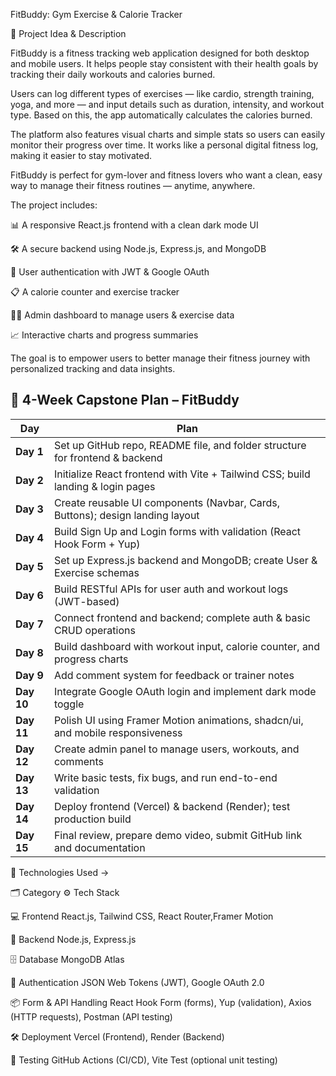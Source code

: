 
FitBuddy: Gym Exercise & Calorie Tracker

🧠 Project Idea & Description

FitBuddy is a fitness tracking web application designed for both desktop and mobile users. It helps people stay consistent with their health goals by tracking their daily workouts and calories burned.

Users can log different types of exercises — like cardio, strength training, yoga, and more — and input details such as duration, intensity, and workout type. Based on this, the app automatically calculates the calories burned.

The platform also features visual charts and simple stats so users can easily monitor their progress over time. It works like a personal digital fitness log, making it easier to stay motivated.

FitBuddy is perfect for gym-lover and fitness lovers who want a clean, easy way to manage their fitness routines — anytime, anywhere.





The project includes:

📊 A responsive React.js frontend with a clean dark mode UI

🛠️ A secure backend using Node.js, Express.js, and MongoDB

🔐 User authentication with JWT & Google OAuth

📋 A calorie counter and exercise tracker

🧑‍💼 Admin dashboard to manage users & exercise data

📈 Interactive charts and progress summaries





The goal is to empower users to better manage their fitness journey with personalized tracking and data insights.

## 📅 4-Week Capstone Plan – FitBuddy

| **Day** | **Plan** |
|--------|---------|
| **Day 1** | Set up GitHub repo, README file, and folder structure for frontend & backend |
| **Day 2** | Initialize React frontend with Vite + Tailwind CSS; build landing & login pages |
| **Day 3** | Create reusable UI components (Navbar, Cards, Buttons); design landing layout |
| **Day 4** | Build Sign Up and Login forms with validation (React Hook Form + Yup) |
| **Day 5** | Set up Express.js backend and MongoDB; create User & Exercise schemas |
| **Day 6** | Build RESTful APIs for user auth and workout logs (JWT-based) |
| **Day 7** | Connect frontend and backend; complete auth & basic CRUD operations |
| **Day 8** | Build dashboard with workout input, calorie counter, and progress charts |
| **Day 9** | Add comment system for feedback or trainer notes |
| **Day 10** | Integrate Google OAuth login and implement dark mode toggle |
| **Day 11** | Polish UI using Framer Motion animations, shadcn/ui, and mobile responsiveness |
| **Day 12** | Create admin panel to manage users, workouts, and comments |
| **Day 13** | Write basic tests, fix bugs, and run end-to-end validation |
| **Day 14** | Deploy frontend (Vercel) & backend (Render); test production build |
| **Day 15** | Final review, prepare demo video, submit GitHub link and documentation |









🚀 Technologies Used ->



🗂️ Category	        ⚙️ Tech Stack

💻 Frontend	             React.js, Tailwind CSS, React Router,Framer Motion 
                          
🧠 Backend	             Node.js, Express.js

🗄️ Database	          MongoDB Atlas

🔐 Authentication	     JSON Web Tokens (JWT), Google OAuth 2.0

📦 Form & API Handling   React Hook Form (forms), Yup (validation), Axios (HTTP requests), Postman (API testing)
                        
🛠️ Deployment       	  Vercel (Frontend), Render (Backend)

🧪 Testing 	     GitHub Actions (CI/CD), Vite Test (optional unit testing)


